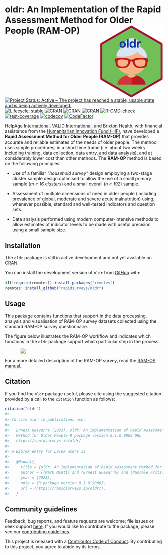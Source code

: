 
<!-- README.md is generated from README.Rmd. Please edit that file -->

# oldr: An Implementation of the Rapid Assessment Method for Older People (RAM-OP) <img src="man/figures/logo.png" width="200" align="right" />

<!-- Badges start here-->

[![Project Status: Active – The project has reached a stable, usable
state and is being actively
developed.](http://www.repostatus.org/badges/latest/active.svg)](http://www.repostatus.org/#active)
[![Lifecycle:
stable](https://img.shields.io/badge/lifecycle-stable-brightgreen.svg)](https://lifecycle.r-lib.org/articles/stages.html#stable)
[![CRAN](https://img.shields.io/cran/l/oldr.svg)](https://CRAN.R-project.org/package=oldr)
[![CRAN](https://img.shields.io/cran/v/oldr.svg)](https://cran.r-project.org/package=oldr)
[![CRAN](http://cranlogs.r-pkg.org/badges/oldr)](https://CRAN.R-project.org/package=oldr)
[![R-CMD-check](https://github.com/rapidsurveys/oldr/actions/workflows/R-CMD-check.yaml/badge.svg)](https://github.com/rapidsurveys/oldr/actions/workflows/R-CMD-check.yaml)
[![test-coverage](https://github.com/rapidsurveys/oldr/actions/workflows/test-coverage.yaml/badge.svg)](https://github.com/rapidsurveys/oldr/actions/workflows/test-coverage.yaml)
[![codecov](https://codecov.io/gh/rapidsurveys/oldr/branch/main/graph/badge.svg)](https://codecov.io/gh/rapidsurveys/oldr)
[![CodeFactor](https://www.codefactor.io/repository/github/rapidsurveys/oldr/badge)](https://www.codefactor.io/repository/github/rapidsurveys/oldr)
<!-- Badges end here-->

<!-- [![cran checks](https://cranchecks.info/badges/summary/oldr)](https://cran.r-project.org/web/checks/check_results_oldr.html) -->

[HelpAge International](http://www.helpage.org), [VALID
International](http://www.validinternational.org), and [Brixton
Health](http://www.brixtonhealth.com), with financial assistance from
the [Humanitarian Innovation Fund
(HIF)](http://www.elrha.org/hif/home/), have developed a **Rapid
Assessment Method for Older People (RAM-OP)** that provides accurate and
reliable estimates of the needs of older people. The method uses simple
procedures, in a short time frame (i.e. about two weeks including
training, data collection, data entry, and data analysis), and at
considerably lower cost than other methods. The **RAM-OP** method is
based on the following principles:

- Use of a familiar *“household survey”* design employing a two-stage
  cluster sample design optimised to allow the use of a small primary
  sample (*m ≥ 16 clusters*) and a small overall (*n ≥ 192*) sample.

- Assessment of multiple dimensions of need in older people (including
  prevalence of global, moderate and severe acute malnutrition) using,
  whenever possible, standard and well-tested indicators and question
  sets.

- Data analysis performed using modern computer-intensive methods to
  allow estimates of indicator levels to be made with useful precision
  using a small sample size.

## Installation

<!---
You can install `oldr` from [CRAN](https://cran.r-project.org) with:


```r
install.packages("oldr")
```
--->

The `oldr` package is still in active development and not yet available
on [CRAN](https://cran.r-project.org/).

You can install the development version of `oldr` from
[GitHub](https://github.com/rapidsurveys/oldr) with:

``` r
if(!require(remotes)) install.packages("remotes")
remotes::install_github("rapidsurveys/oldr")
```

## Usage

This package contains functions that support in the data processing,
analysis and visualisation of RAM-OP survey datasets collected using the
standard RAM-OP survey questionnaire.

The figure below illustrates the RAM-OP workflow and indicates which
functions in the `oldr` package support which particular step in the
process.

<img src="man/figures/ramOPworkflow.png" width="80%" style="display: block; margin: auto;" />

For a more detailed description of the RAM-OP survey, read the [RAM-OP
manual](https://rapidsurveys.io/ramOPmanual/).

## Citation

If you find the `oldr` package useful, please cite using the suggested
citation provided by a call to the `citation` function as follows:

``` r
citation("oldr")
#> 
#> To cite oldr in publications use:
#> 
#>   Ernest Guevarra (2023). oldr: An Implementation of Rapid Assessment
#>   Method for Older People R package version 0.1.0.9000 URL
#>   https://rapidsurveys.io/oldr/
#> 
#> A BibTeX entry for LaTeX users is
#> 
#>   @Manual{,
#>     title = {oldr: An Implementation of Rapid Assessment Method for Older People},
#>     author = {{Mark Myatt} and {Ernest Guevarra} and {Pascale Fritsch} and {Katja Siling}},
#>     year = {2023},
#>     note = {R package version 0.1.0.9000},
#>     url = {https://rapidsurveys.io/oldr/},
#>   }
```

## Community guidelines

Feedback, bug reports, and feature requests are welcome; file issues or
seek support [here](https://github.com/rapidsurveys/oldr/issues). If you
would like to contribute to the package, please see our [contributing
guidelines](https://rapidsurveys.io/oldr/CONTRIBUTING.html).

This project is released with a [Contributor Code of
Conduct](https://contributor-covenant.org/version/2/1/CODE_OF_CONDUCT.html).
By contributing to this project, you agree to abide by its terms.
